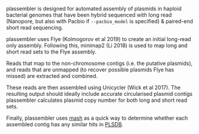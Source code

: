 plassembler is designed for automated assembly of plasmids in haploid bacterial genomes that have been hybrid sequenced with  long read (Nanopore, but also with Pacbio if `--pacbio_model` is specified) & paired-end short read sequencing.

plassembler uses Flye (Kolmogorov et al 2019) to create an initial long-read only assembly. Following this, minimap2 (Li 2018) is used to map long and short read sets to the Flye assembly.

Reads that map to the non-chromosome contigs (i.e. the putative plasmids), and reads that are unmapped  (to recover possible plasmids Flye has missed) are extracted and combined.

These reads are then assembled using Unicycler (Wick et al 2017). The resulting output should ideally include accurate circularised plasmid contigs plassembler calculates plasmid copy number for both long and short read sets.

Finally, plassembler uses [mash](https://github.com/marbl/Mash) as a quick way to determine whether each assembled contig has any similar hits in [PLSDB](https://doi.org/10.1093/nar/gkab1111). 

